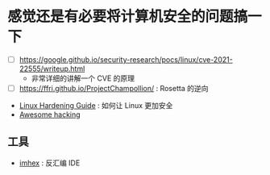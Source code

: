 # 感觉还是有必要将计算机安全的问题搞一下
- [ ] https://google.github.io/security-research/pocs/linux/cve-2021-22555/writeup.html
  - 非常详细的讲解一个 CVE 的原理
- [ ] https://ffri.github.io/ProjectChampollion/ : Rosetta 的逆向
- [Linux Hardening Guide](https://madaidans-insecurities.github.io/guides/linux-hardening.html) : 如何让 Linux 更加安全
- [Awesome hacking](https://github.com/Hack-with-Github/Awesome-Hacking)

## 工具
- [imhex](https://github.com/WerWolv/ImHex) : 反汇编 IDE
